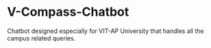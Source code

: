 # V-Compass-Chatbot
Chatbot designed especially for VIT-AP University that handles all the campus related queries.
